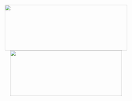<p align="center">
  <img height="150" width="400" src="https://github-readme-stats-nico-himself.vercel.app/api?username=nico-himself&show_icons=true&count_private=true&include_all_commits=true&theme=tokyonight&hide=prs,issues" />
  <img height="150" width ="366" src="https://github-readme-stats.vercel.app/api/wakatime?username=@varrix&layout=compact&langs_count=6&theme=tokyonight" />
</p>
